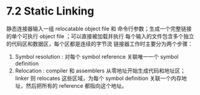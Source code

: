# 7.2 Static Linking
静态连接器输入一组 relocatable object file 和 命令行参数；生成一个完整链接的单个可执行 object file ；可以直接被加载并执行
每个输入的文件包含多个独立的代码区和数据区，每个区都是连续的字节流
链接器工作时主要分为两个步骤：
1. Symbol resolution : 对每个 symbol reference 关联唯一一个 symbol definition
2. Relocation : compiler 和 assemblers 从零地址开始生成代码和地址区； linker 则 relocates 这些区域，为每个 symbol definition 关联一个内存地址，然后把所有的 reference 都指向这个地址。